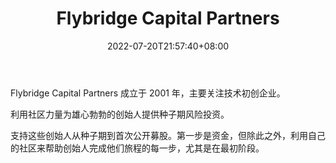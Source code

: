﻿---
weight: 
title: "Flybridge Capital Partners"
description: "Flybridge Capital Partners 成立于 2001 年，主要关注技术初创企业"
date: 2022-07-20T21:57:40+08:00
lastmod: 2022-07-20T16:45:40+08:00
draft: false
authors: ["浮尘"]
featuredImage: "flybridge-capital-partners.png"
link: "https://www.flybridge.com/"
tags: ["投资机构","Flybridge Capital Partners"]
categories: ["navigation"]
navigation: ["投资机构"]
lightgallery: true
toc: true
pinned: false
recommend: false
recommend1: false
---
Flybridge Capital Partners 成立于 2001 年，主要关注技术初创企业。

利用社区力量为雄心勃勃的创始人提供种子期风险投资。

支持这些创始人从种子期到首次公开募股。第一步是资金，但除此之外，利用自己的社区来帮助创始人完成他们旅程的每一步，尤其是在最初阶段。